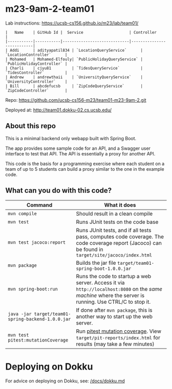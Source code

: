 # m23-9am-2-team01

Lab instructions: <https://ucsb-cs156.github.io/m23/lab/team01/>

```
|   Name    | GitHub Id |  Service                    | Controller                |
|-----------|-----------|-----------------------------|---------------------------| 
| Addi      | adityapatil834 | `LocationQueryService`      | `LocationController`      |   
| Mohamed   | Mohamed-Elfouly| `PublicHolidayQueryService` | `PublicHolidayController` |   
| Charli    | cjyu81         | `TidesQueryService`         | `TidesController`         |   
| Andrew    | andrewthaii    | `UniversityQueryService`    | `UniversityController`    |
| Bill      | abcdefucsb     | `ZipCodeQueryService`       | `ZipCodeController`       |
```

Repo: https://github.com/ucsb-cs156-m23/team01-m23-9am-2.git

Deployed at: http://team01.dokku-02.cs.ucsb.edu/

## About this repo

This is a minimal backend only webapp built with Spring Boot.

The app provides some sample code for an API, and a Swagger user interface
to test that API.  The API is essentially a proxy for another API.

This code is the basis for a programming exercise where each student on a
team of up to 5 students can build a proxy similar to the one in the example code.

## What can you do with this code?

| Command | What it does   |
|----------|---------------------------------------|
| `mvn compile` | Should result in a clean compile |
| `mvn test` | Runs JUnit tests on the code base |
| `mvn test jacoco:report` | Runs JUnit tests, and if all tests pass, computes code coverage.  The code coverage report (Jacoco) can be found in `target/site/jacoco/index.html` |
| `mvn package` | Builds the jar file `target/team01-spring-boot-1.0.0.jar` |
| `mvn spring-boot:run` | Runs the code to startup a web server.  Access it via `http://localhost:8080` on the *same machine* where the server is running.  Use CTRL/C to stop it. |
| `java -jar target/team01-spring-backend-1.0.0.jar` | If done after `mvn package`, this is another way to start up the web server.|
| `mvn test pitest:mutationCoverage` | Run [pitest mutation coverage](https://pitest.org).  View `target/pit-reports/index.html` for results (may take a few minutes)|

# Deploying on Dokku

For advice on deploying on Dokku, see: [/docs/dokku.md](/docs/dokku.md)


